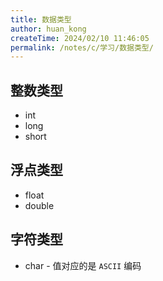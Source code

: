 ```yaml
---
title: 数据类型
author: huan_kong
createTime: 2024/02/10 11:46:05
permalink: /notes/c/学习/数据类型/
---
```


## 整数类型

- int
- long
- short

## 浮点类型

- float
- double

## 字符类型

- char - 值对应的是 `ASCII` 编码
